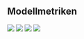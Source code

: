 ## Modellmetriken
![](https://asset.cml.dev/5bc3f6caf162f8373490043faed1771a0e168642?cml=png)
![](https://asset.cml.dev/79877fa94644f316a7b2d66b8164ea88d3e9e61f?cml=png)
![](https://asset.cml.dev/fd5d64bbf5c691d7e6de24fc7d21e9882287587d?cml=png)
![](https://asset.cml.dev/4eb9a55d3bc2c36fcf63379d959f76865469a7bc?cml=png)
